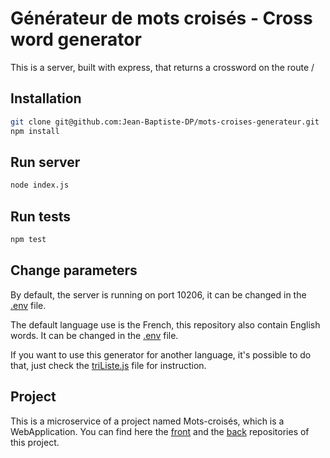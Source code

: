 # Générateur de mots croisés - Cross word generator

This is a server, built with express, that returns a crossword on the route /

## Installation

```bash
git clone git@github.com:Jean-Baptiste-DP/mots-croises-generateur.git
npm install
```

## Run server

```bash
node index.js
```

## Run tests

```bash
npm test
```

## Change parameters

By default, the server is running on port 10206, it can be changed in the [.env](https://github.com/Jean-Baptiste-DP/mots-croises-generateur/blob/main/.env) file.

The default language use is the French, this repository also contain English words. It can be changed in the [.env](https://github.com/Jean-Baptiste-DP/mots-croises-generateur/blob/main/.env) file.

If you want to use this generator for another language, it's possible to do that, just check the [triListe.js](https://github.com/Jean-Baptiste-DP/mots-croises-generateur/blob/main/triListe.js) file for instruction.

## Project

This is a microservice of a project named Mots-croisés, which is a WebApplication. You can find here the [front](https://github.com/nbert71/mots-croises-front) and the [back](https://github.com/nbert71/mots-croises-back) repositories of this project.